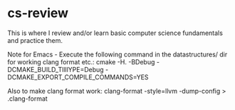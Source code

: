# cs-review
This is where I review and/or learn basic computer science fundamentals and practice them.

Note for Emacs - Execute the following command in the datastructures/ dir for working clang format etc.:
cmake -H. -BDebug -DCMAKE_BUILD_TllllYPE=Debug -DCMAKE_EXPORT_COMPILE_COMMANDS=YES

Also to make clang format work:
clang-format -style=llvm -dump-config > .clang-format
